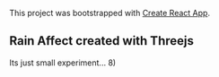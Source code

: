 This project was bootstrapped with [Create React App](https://github.com/facebook/create-react-app).

## Rain Affect created with Threejs

Its just small experiment... 8)
